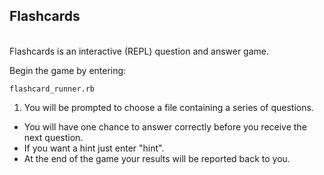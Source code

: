 ## Flashcards
<br>
Flashcards is an interactive (REPL) question and answer game.
<br>

Begin the game by entering:

```
flashcard_runner.rb

```

1. You will be prompted to choose a file containing a series of questions.
* You will have one chance to answer correctly before you receive the next question.
* If you want a hint just enter "hint".
* At the end of the game your results will be reported back to you.
